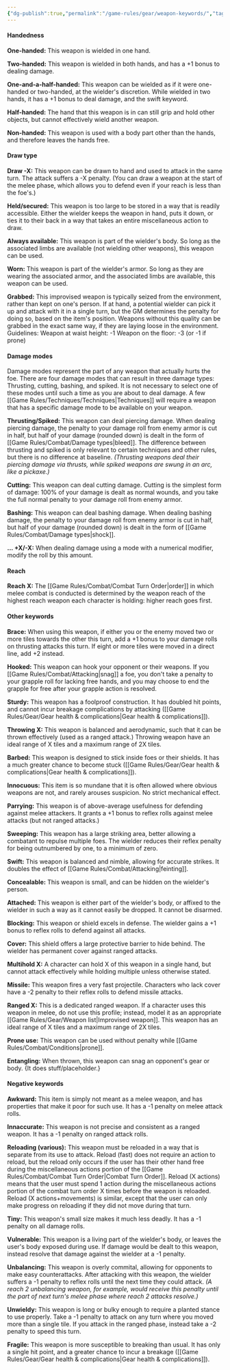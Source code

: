 ```yaml
---
{"dg-publish":true,"permalink":"/game-rules/gear/weapon-keywords/","tags":["review"]}
---
```


#### Handedness

**One-handed:** This weapon is wielded in one hand.

**Two-handed:** This weapon is wielded in both hands, and has a +1 bonus to dealing damage.

**One-and-a-half-handed:** This weapon can be wielded as if it were one-handed or two-handed, at the wielder's discretion. While wielded in two hands, it has a +1 bonus to deal damage, and the swift keyword.

**Half-handed:** The hand that this weapon is in can still grip and hold other objects, but cannot effectively wield another weapon.

**Non-handed:** This weapon is used with a body part other than the hands, and therefore leaves the hands free.

#### Draw type

**Draw -X:** This weapon can be drawn to hand and used to attack in the same turn. The attack suffers a -X penalty. (You can draw a weapon at the start of the melee phase, which allows you to defend even if your reach is less than the foe's.)

**Held/secured:** This weapon is too large to be stored in a way that is readily accessible. Either the wielder keeps the weapon in hand, puts it down, or ties it to their back in a way that takes an entire miscellaneous action to draw.

**Always available:** This weapon is part of the wielder's body. So long as the associated limbs are available (not wielding other weapons), this weapon can be used.

**Worn:** This weapon is part of the wielder's armor. So long as they are wearing the associated armor, and the associated limbs are available, this weapon can be used.

**Grabbed:** This improvised weapon is typically seized from the environment, rather than kept on one's person. If at hand, a potential wielder can pick it up and attack with it in a single turn, but the GM determines the penalty for doing so, based on the item's position. Weapons without this quality can be grabbed in the exact same way, if they are laying loose in the environment.
Guidelines: 
Weapon at waist height: -1 
Weapon on the floor: -3 (or -1 if prone)

#### Damage modes

Damage modes represent the part of any weapon that actually hurts the foe. There are four damage modes that can result in three damage types: Thrusting, cutting, bashing, and spiked. It is not necessary to select one of these modes until such a time as you are about to deal damage. A few [[Game Rules/Techniques/Techniques\|Techniques]] will require a weapon that has a specific damage mode to be available on your weapon.

**Thrusting/Spiked:** This weapon can deal piercing damage. When dealing piercing damage, the penalty to your damage roll from enemy armor is cut in half, but half of your damage (rounded down) is dealt in the form of [[Game Rules/Combat/Damage types\|bleed]]. The difference between thrusting and spiked is only relevant to certain techniques and other rules, but there is no difference at baseline. *(Thrusting weapons deal their piercing damage via thrusts, while spiked weapons are swung in an arc, like a pickaxe.)*

**Cutting:** This weapon can deal cutting damage. Cutting is the simplest form of damage: 100% of your damage is dealt as normal wounds, and you take the full normal penalty to your damage roll from enemy armor.

**Bashing:** This weapon can deal bashing damage. When dealing bashing damage, the penalty to your damage roll from enemy armor is cut in half, but half of your damage (rounded down) is dealt in the form of [[Game Rules/Combat/Damage types\|shock]]. 

**... +X/-X:** When dealing damage using a mode with a numerical modifier, modify the roll by this amount.

#### Reach

**Reach X:** The [[Game Rules/Combat/Combat Turn Order\|order]] in which melee combat is conducted is determined by the weapon reach of the highest reach weapon each character is holding: higher reach goes first.
#### Other keywords

**Brace:** When using this weapon, if either you or the enemy moved two or more tiles towards the other this turn, add a +1 bonus to your damage rolls on thrusting attacks this turn. If eight or more tiles were moved in a direct line, add +2 instead.

**Hooked:** This weapon can hook your opponent or their weapons. If you [[Game Rules/Combat/Attacking\|snag]] a foe, you don't take a penalty to your grapple roll for lacking free hands, and you may choose to end the grapple for free after your grapple action is resolved.

**Sturdy:** This weapon has a foolproof construction. It has doubled hit points, and cannot incur breakage complications by attacking ([[Game Rules/Gear/Gear health & complications\|Gear health & complications]]).

**Throwing X:** This weapon is balanced and aerodynamic, such that it can be thrown effectively (used as a ranged attack.) Throwing weapon have an ideal range of X tiles and a maximum range of 2X tiles.

**Barbed:** This weapon is designed to stick inside foes or their shields. It has a much greater chance to become stuck ([[Game Rules/Gear/Gear health & complications\|Gear health & complications]]).

**Innocuous:** This item is so mundane that it is often allowed where obvious weapons are not, and rarely arouses suspicion. No strict mechanical effect.

**Parrying:** This weapon is of above-average usefulness for defending against melee attackers. It grants a +1 bonus to reflex rolls against melee attacks (but not ranged attacks.)

**Sweeping:** This weapon has a large striking area, better allowing a combatant to repulse multiple foes. The wielder reduces their reflex penalty for being outnumbered by one, to a minimum of zero.

**Swift:** This weapon is balanced and nimble, allowing for accurate strikes. It doubles the effect of [[Game Rules/Combat/Attacking\|feinting]].

**Concealable:** This weapon is small, and can be hidden on the wielder's person.

**Attached:** This weapon is either part of the wielder's body, or affixed to the wielder in such a way as it cannot easily be dropped. It cannot be disarmed.

**Blocking:** This weapon or shield excels in defense. The wielder gains a +1 bonus to reflex rolls to defend against all attacks.

**Cover:** This shield offers a large protective barrier to hide behind. The wielder has permanent cover against ranged attacks.

**Multihold X:** A character can hold X of this weapon in a single hand, but cannot attack effectively while holding multiple unless otherwise stated.

**Missile:** This weapon fires a very fast projectile. Characters who lack cover have a -2 penalty to their reflex rolls to defend missile attacks.

**Ranged X:** This is a dedicated ranged weapon. If a character uses this weapon in melee, do not use this profile; instead, model it as an appropriate [[Game Rules/Gear/Weapon list\|Improvised weapon]]. This weapon has an ideal range of X tiles and a maximum range of 2X tiles.

**Prone use:** This weapon can be used without penalty while [[Game Rules/Combat/Conditions\|prone]].

**Entangling:** When thrown, this weapon can snag an opponent's gear or body. {It does stuff/placeholder.}

#### Negative keywords

**Awkward:** This item is simply not meant as a melee weapon, and has properties that make it poor for such use. It has a -1 penalty on melee attack rolls.

**Innaccurate:** This weapon is not precise and consistent as a ranged weapon. It has a -1 penalty on ranged attack rolls.

**Reloading (various):** This weapon must be reloaded in a way that is separate from its use to attack. Reload (fast) does not require an action to reload, but the reload only occurs if the user has their other hand free during the miscellaneous actions portion of the [[Game Rules/Combat/Combat Turn Order\|Combat Turn Order]]. Reload (X actions) means that the user must spend 1 action during the miscellaneous actions portion of the combat turn order X times before the weapon is reloaded. Reload (X actions+movements) is similar, except that the user can only make progress on reloading if they did not move during that turn.

**Tiny:** This weapon's small size makes it much less deadly. It has a -1 penalty on all damage rolls.

**Vulnerable:** This weapon is a living part of the wielder's body, or leaves the user's body exposed during use. If damage would be dealt to this weapon, instead resolve that damage against the wielder at a -1 penalty.

**Unbalancing:** This weapon is overly commital, allowing for opponents to make easy counterattacks. After attacking with this weapon, the wielder suffers a -1 penalty to reflex rolls until the next time they could attack. *(A reach 2 unbalancing weapon, for example, would receive this penalty until the part of next turn's melee phase where reach 2 attacks resolve.)*

**Unwieldy:** This weapon is long or bulky enough to require a planted stance to use properly. Take a -1 penalty to attack on any turn where you moved more than a single tile. If you attack in the ranged phase, instead take a -2 penalty to speed this turn.

**Fragile:** This weapon is more susceptible to breaking than usual. It has only a single hit point, and a greater chance to incur a breakage ([[Game Rules/Gear/Gear health & complications\|Gear health & complications]]).